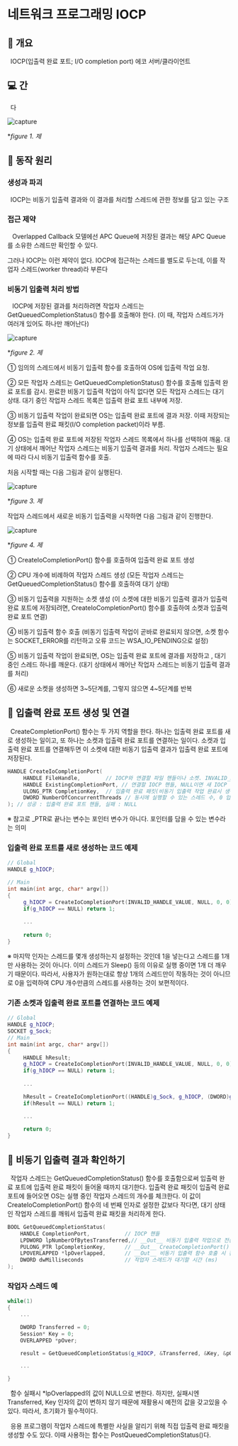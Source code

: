 # 네트워크 프로그래밍 IOCP
## 📢 개요
 IOCP(입출력 완료 포트; I/O completion port) 에코 서버/클라이언트

## 💻 간

 다

  ![capture](주)
  
  **figure 1. 제*

## 📌 동작 원리

### 생성과 파괴

 IOCP는 비동기 입출력 결과와 이 결과를 처리할 스레드에 관한 정보를 담고 있는 구조
 
### 접근 제약

  Overlapped Callback 모델에선 APC Queue에 저장된 결과는 해당 APC Queue를 소유한 스레드만 확인할 수 있다.

 그러나 IOCP는 이런 제약이 없다. IOCP에 접근하는 스레드를 별도로 두는데, 이를 작업자 스레드(worker thread)라 부른다

### 비동기 입출력 처리 방법

  IOCP에 저장된 결과를 처리하려면 작업자 스레드는 GetQueuedCompletionStatus() 함수를 호출해야 한다. (이 때, 작업자 스레드가가 여러개 있어도 하나만 깨어난다)
 
  ![capture](주)
  
  **figure 2. 제*
 
① 임의의 스레드에서 비동기 입출력 함수를 호출하여 OS에 입출력 작업 요청.

② 모든 작업자 스레드는 GetQueuedCompletionStatus() 함수를 호출해 입출력 완료 포트를 감시. 완료한 비동기 입출력 작업이 아직 없다면 모든 작업자 스레드는 대기 상태. 대기 중인 작업자 스레드 목록은 입출력 완료 포트 내부에 저장.

③ 비동기 입출력 작업이 완료되면 OS는 입출력 완료 포트에 결과 저장. 이때 저장되는 정보를 입출력 완료 패킷(I/O completion packet)이라 부름.

④ OS는 입출력 완료 포트에 저장된 작업자 스레드 목록에서 하나를 선택하여 깨움. 대기 상태에서 깨어난 작업자 스레드는 비동기 입출력 결과를 처리. 작업자 스레드는 필요에 따라 다시 비동기 입출력 함수를 호출.


처음 시작할 때는 다음 그림과 같이 실행된다.

  ![capture](주)
  
  **figure 3. 제*


작업자 스레드에서 새로운 비동기 입출력을 시작하면 다음 그림과 같이 진행한다.

  ![capture](주)
  
  **figure 4. 제*
  
① CreateIoCompletionPort() 함수를 호출하여 입출력 완료 포트 생성

② CPU 개수에 비례하여 작업자 스레드 생성 (모든 작업자 스레드는 GetQueuedCompletionStatus() 함수를 호출하여 대기 상태)

③ 비동기 입출력을 지원하는 소켓 생성 (이 소켓에 대한 비동기 입출력 결과가 입출력 완료 포트에 저장되려면, CreateIoCompletionPort() 함수를 호출하여 소켓과 입출력 완료 포트 연결)

④ 비동기 입출력 함수 호출 (비동기 입출력 작업이 곧바로 완료되지 않으면, 소켓 함수는 SOCKET_ERROR를 리턴하고 오류 코드는 WSA_IO_PENDING으로 설정)

⑤ 비동기 입출력 작업이 완료되면, OS는 입출력 완료 포트에 결과를 저장하고 , 대기 중인 스레드 하나를 깨운다. (대기 상태에서 깨어난 작업자 스레드는 비동기 입출력 결과를 처리)

⑥ 새로운 소켓을 생성하면 3\~5단계를, 그렇지 않으면 4\~5단계를 반복



## 📌 입출력 완료 포트 생성 및 연결

 CreateCompletionPort() 함수는 두 가지 역할을 한다. 하나는 입출력 완료 포트를 새로 생성하는 일이고, 또 하나는 소켓과 입출력 완료 포트를 연결하는 일이다. 소켓과 입출력 완료 포트를 연결해두면 이 소켓에 대한 비동기 입출력 결과가 입출력 완료 포트에 저장된다.

```cpp
HANDLE CreateIoCompletionPort(
     HANDLE FileHandle,        // IOCP와 연결할 파일 핸들이나 소켓. INVALID_HANDLE_VALUE값 전달시 신규 생성
     HANDLE ExistingCompletionPort, // 연결할 IOCP 핸들, NULL이면 새 IOCP 생성
     ULONG_PTR CompletionKey,  // 입출력 완료 패킷(비동기 입출력 작업 완료시 생성되어 IOCP에 저장됨) 부가 정보
     DWORD NumberOfConcurrentThreads // 동시에 실행할 수 있는 스레드 수, 0 입력시 CPU 수만큼 스레드 수를 맞춤
); // 성공 : 입출력 완료 포트 핸들, 실패 : NULL
```
※ 참고로 _PTR로 끝나는 변수는 포인터 변수가 아니다. 포인터를 담을 수 있는 변수라는 의미

### 입출력 완료 포트를 새로 생성하는 코드 예제

```cpp
// Global 
HANDLE g_hIOCP; 

// Main
int main(int argc, char* argv[])
{
     g_hIOCP = CreateIoCompletionPort(INVALID_HANDLE_VALUE, NULL, 0, 0); 
     if(g_hIOCP == NULL) return 1;
   
     ...
   
     return 0;
}
```
※ 마지막 인자는 스레드를 몇개 생성하는지 설정하는 것인데 1을 넣는다고 스레드를 1개만 사용하는 것이 아니다. 이미 스레드가 Sleep() 등의 이유로 실행 중이면 1개 더 깨우기 때문이다. 따라서, 사용자가 원하는대로 항상 1개의 스레드만이 작동하는 것이 아니므로 0을 입력하여 CPU 개수만큼의 스레드를 사용하는 것이 보편적이다.

### 기존 소켓과 입출력 완료 포트를 연결하는 코드 예제

```cpp
// Global 
HANDLE g_hIOCP; 
SOCKET g_Sock;
// Main
int main(int argc, char* argv[])
{
     HANDLE hResult;
     g_hIOCP = CreateIoCompletionPort(INVALID_HANDLE_VALUE, NULL, 0, 0); 
     if(g_hIOCP == NULL) return 1;
   
     ...

     hResult = CreateIoCompletionPort((HANDLE)g_Sock, g_hIOCP, (DWORD)g_Sock, 0);
     if(hResult == NULL) return 1;

     ...
   
     return 0;
}
```

## 📌 비동기 입출력 결과 확인하기

 작업자 스레드는 GetQueuedCompletionStatus() 함수를 호출함으로써 입출력 완료 포트에 입출력 완료 패킷이 들어올 때까지 대기한다. 입출력 완료 패킷이 입출력 완료 포트에 들어오면 OS는 실행 중인 작업자 스레드의 개수를 체크한다. 이 값이 CreateIoCompletionPort() 함수의 네 번째 인자로 설정한 값보다 작다면, 대기 상태인 작업자 스레드를 깨워서 입출력 완료 패킷을 처리하게 한다.
 
 ```cpp
 BOOL GetQueuedCompletionStatus(
     HANDLE CompletionPort,           // IOCP 핸들
     LPDWORD lpNumberOfBytesTransferred,// __Out__ 비동기 입출력 작업으로 전송된 Byte수 
     PULONG_PTR lpCompletionKey,      // __Out__ CreateCompletionPort() 함수 호출 시 사용했던 3번째 인자
     LPOVERLAPPED *lpOverlapped,      // __Out__ 비동기 입출력 함수 호출 시 전달한 OVERLAPPED 구조체 주소
     DWORD dwMilliseconds             // 작업자 스레드가 대기할 시간 (ms)
);
 ```
 
 ### 작업자 스레드 예
 ```cpp
 while(1)
{
     ...

     DWORD Transferred = 0;
     Session* Key = 0;
     OVERLAPPED *pOver;

     result = GetQueuedCompletionStatus(g_HIOCP, &Transferred, &Key, &pOver, INFINITE); 

     ...

}
 ```
 함수 실패시 *lpOverlapped의 값이 NULL으로 변한다. 하지만, 실패시엔 Transferred, Key 인자의 값이 변하지 않기 때문에 재활용시 예전의 값을 갖고있을 수 있다. 따라서, 초기화가 필수적이다.

 응용 프로그램이 작업자 스레드에 특별한 사실을 알리기 위해 직접 입출력 완료 패킷을 생성할 수도 있다. 이때 사용하는 함수는 PostQueuedCompletionStatus()다.
